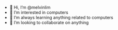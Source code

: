 - 👋 Hi, I’m @melvinlim
- 👀 I’m interested in computers
- 🌱 I’m always learning anything related to computers
- 💞️ I’m looking to collaborate on anything
